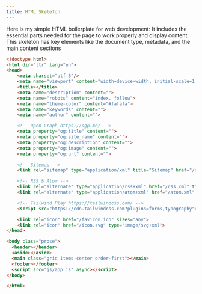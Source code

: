 ```yaml
---
title: HTML Skeleton
---
```


Here is my simple HTML boilerplate for web development:
It includes the essential parts needed for the page to 
work properly and display content. This skeleton has key elements like the
document type, metadata, and the main content sections


```html
<!doctype html>
<html dir="ltr" lang="en">
<head>
	<meta charset="utf-8"/>
	<meta name="viewport" content="width=device-width, initial-scale=1.0">
	<title></title>
	<meta name="description" content="">
	<meta name="robots" content="index, follow">
	<meta name="theme-color" content="#fafafa">
	<meta name="keywords" content="">
	<meta name="author" content="">

	<!-- Open Graph https://ogp.me/ -->
	<meta property="og:title" content="">
	<meta property="og:site_name" content="">
	<meta property="og:description" content="">
	<meta property="og:image" content="">
	<meta property="og:url" content="">

	<!-- Sitemap -->
	<link rel="sitemap" type="application/xml" title="Sitemap" href="/sitemap.xml">

	<!-- RSS & Atom -->
	<link rel="alternate" type="application/rss+xml" href="/rss.xml" title="RSS">
	<link rel="alternate" type="application/atom+xml" href="/atom.xml" title="Atom">

	<!-- Tailwind Play https://tailwindcss.com/ -->
	<script src="https://cdn.tailwindcss.com?plugins=forms,typography"></script>

	<link rel="icon" href="/favicon.ico" sizes="any">
	<link rel="icon" href="/icon.svg" type="image/svg+xml">
</head>

<body class="prose">
  <header></header>
  <aside></aside>
  <main class="grid items-center order-first"></main>
  <footer></footer>
  <script src="js/app.js" async></script>
</body>

</html>
```